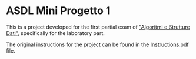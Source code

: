# ASDL Mini Progetto 1

This is a project developed for the first partial exam of
["Algoritmi e Strutture Dati"](https://didattica.unicam.it/Guide/PaginaADErogata.do?ad_er_id=2021*N0*N0*S1*16611*8490&ANNO_ACCADEMICO=2021&mostra_percorsi=S), 
specifically for the laboratory part.

The original instructions for the project can be found in the [Instructions.pdf](Instructions.pdf) file.